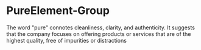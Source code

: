 # PureElement-Group
The word "pure" connotes cleanliness, clarity, and authenticity. It suggests that the company focuses on offering products or services that are of the highest quality, free of impurities or distractions
